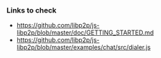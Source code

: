 ### Links to check
- https://github.com/libp2p/js-libp2p/blob/master/doc/GETTING_STARTED.md
- https://github.com/libp2p/js-libp2p/blob/master/examples/chat/src/dialer.js

